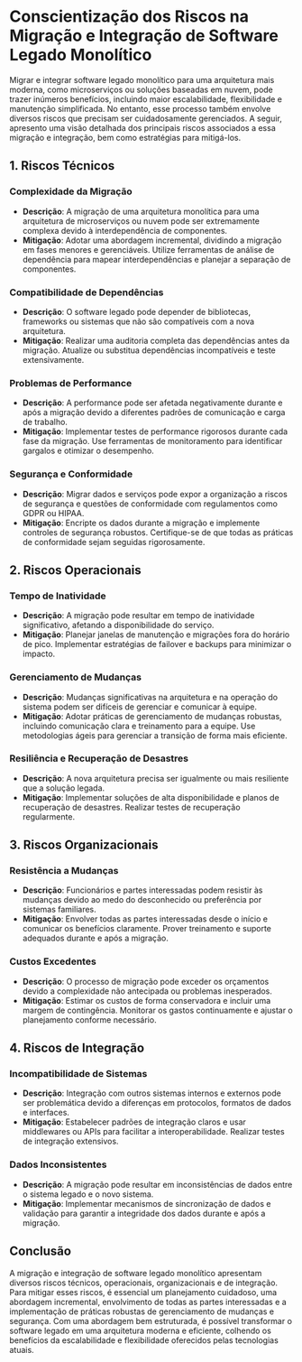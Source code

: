 # Conscientização dos Riscos na Migração e Integração de Software Legado Monolítico

Migrar e integrar software legado monolítico para uma arquitetura mais moderna, como microserviços ou soluções baseadas em nuvem, pode trazer inúmeros benefícios, incluindo maior escalabilidade, flexibilidade e manutenção simplificada. No entanto, esse processo também envolve diversos riscos que precisam ser cuidadosamente gerenciados. A seguir, apresento uma visão detalhada dos principais riscos associados a essa migração e integração, bem como estratégias para mitigá-los.

## 1. Riscos Técnicos

### Complexidade da Migração
- **Descrição**: A migração de uma arquitetura monolítica para uma arquitetura de microserviços ou nuvem pode ser extremamente complexa devido à interdependência de componentes.
- **Mitigação**: Adotar uma abordagem incremental, dividindo a migração em fases menores e gerenciáveis. Utilize ferramentas de análise de dependência para mapear interdependências e planejar a separação de componentes.

### Compatibilidade de Dependências
- **Descrição**: O software legado pode depender de bibliotecas, frameworks ou sistemas que não são compatíveis com a nova arquitetura.
- **Mitigação**: Realizar uma auditoria completa das dependências antes da migração. Atualize ou substitua dependências incompatíveis e teste extensivamente.

### Problemas de Performance
- **Descrição**: A performance pode ser afetada negativamente durante e após a migração devido a diferentes padrões de comunicação e carga de trabalho.
- **Mitigação**: Implementar testes de performance rigorosos durante cada fase da migração. Use ferramentas de monitoramento para identificar gargalos e otimizar o desempenho.

### Segurança e Conformidade
- **Descrição**: Migrar dados e serviços pode expor a organização a riscos de segurança e questões de conformidade com regulamentos como GDPR ou HIPAA.
- **Mitigação**: Encripte os dados durante a migração e implemente controles de segurança robustos. Certifique-se de que todas as práticas de conformidade sejam seguidas rigorosamente.

## 2. Riscos Operacionais

### Tempo de Inatividade
- **Descrição**: A migração pode resultar em tempo de inatividade significativo, afetando a disponibilidade do serviço.
- **Mitigação**: Planejar janelas de manutenção e migrações fora do horário de pico. Implementar estratégias de failover e backups para minimizar o impacto.

### Gerenciamento de Mudanças
- **Descrição**: Mudanças significativas na arquitetura e na operação do sistema podem ser difíceis de gerenciar e comunicar à equipe.
- **Mitigação**: Adotar práticas de gerenciamento de mudanças robustas, incluindo comunicação clara e treinamento para a equipe. Use metodologias ágeis para gerenciar a transição de forma mais eficiente.

### Resiliência e Recuperação de Desastres
- **Descrição**: A nova arquitetura precisa ser igualmente ou mais resiliente que a solução legada.
- **Mitigação**: Implementar soluções de alta disponibilidade e planos de recuperação de desastres. Realizar testes de recuperação regularmente.

## 3. Riscos Organizacionais

### Resistência a Mudanças
- **Descrição**: Funcionários e partes interessadas podem resistir às mudanças devido ao medo do desconhecido ou preferência por sistemas familiares.
- **Mitigação**: Envolver todas as partes interessadas desde o início e comunicar os benefícios claramente. Prover treinamento e suporte adequados durante e após a migração.

### Custos Excedentes
- **Descrição**: O processo de migração pode exceder os orçamentos devido a complexidade não antecipada ou problemas inesperados.
- **Mitigação**: Estimar os custos de forma conservadora e incluir uma margem de contingência. Monitorar os gastos continuamente e ajustar o planejamento conforme necessário.

## 4. Riscos de Integração

### Incompatibilidade de Sistemas
- **Descrição**: Integração com outros sistemas internos e externos pode ser problemática devido a diferenças em protocolos, formatos de dados e interfaces.
- **Mitigação**: Estabelecer padrões de integração claros e usar middlewares ou APIs para facilitar a interoperabilidade. Realizar testes de integração extensivos.

### Dados Inconsistentes
- **Descrição**: A migração pode resultar em inconsistências de dados entre o sistema legado e o novo sistema.
- **Mitigação**: Implementar mecanismos de sincronização de dados e validação para garantir a integridade dos dados durante e após a migração.

## Conclusão

A migração e integração de software legado monolítico apresentam diversos riscos técnicos, operacionais, organizacionais e de integração. Para mitigar esses riscos, é essencial um planejamento cuidadoso, uma abordagem incremental, envolvimento de todas as partes interessadas e a implementação de práticas robustas de gerenciamento de mudanças e segurança. Com uma abordagem bem estruturada, é possível transformar o software legado em uma arquitetura moderna e eficiente, colhendo os benefícios da escalabilidade e flexibilidade oferecidos pelas tecnologias atuais.